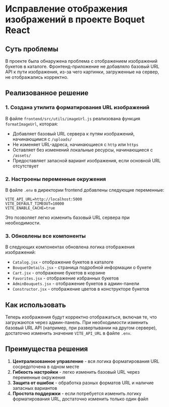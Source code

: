 # Исправление отображения изображений в проекте Boquet React

## Суть проблемы

В проекте была обнаружена проблема с отображением изображений букетов в каталоге. 
Фронтенд-приложение не добавляло базовый URL API к пути изображения, из-за чего картинки, 
загруженные на сервер, не отображались корректно.

## Реализованное решение

### 1. Создана утилита форматирования URL изображений

В файле `frontend/src/utils/imageUrl.js` реализована функция `formatImageUrl`, которая:
- Добавляет базовый URL сервера к путям изображений, начинающимся с `/uploads/`
- Не изменяет URL-адреса, начинающиеся с `http` или `https`
- Оставляет без изменений локальные ресурсы, начинающиеся с `/assets/`
- Предоставляет запасной вариант изображения, если основной URL отсутствует

### 2. Настроены переменные окружения

В файле `.env` в директории frontend добавлены следующие переменные:

```
VITE_API_URL=http://localhost:5000
VITE_DEFAULT_TIMEOUT=10000
VITE_ENABLE_CACHE=true
```

Это позволяет легко изменить базовый URL сервера при необходимости.

### 3. Обновлены все компоненты

В следующих компонентах обновлена логика отображения изображений:
- `Catalog.jsx` - отображение букетов в каталоге
- `BouquetDetails.jsx` - страница подробной информации о букете
- `Cart.jsx` - отображение букетов в корзине
- `Favorites.jsx` - отображение избранных букетов
- `AdminBouquets.jsx` - отображение букетов в админ-панели
- `Constructor.jsx` - отображение цветов в конструкторе букетов

## Как использовать

Теперь изображения будут корректно отображаться, включая те, что загружаются через админ-панель. 
При необходимости изменить базовый URL API (например, при развертывании на другом сервере), 
достаточно изменить значение `VITE_API_URL` в файле `.env`.

## Преимущества решения

1. **Централизованное управление** - вся логика форматирования URL сосредоточена в одном месте
2. **Гибкость настройки** - легко изменить базовый URL через переменные окружения
3. **Защита от ошибок** - обработка разных форматов URL и наличие запасных вариантов
4. **Простота поддержки** - если потребуется изменить логику форматирования URL, достаточно изменить только один файл 